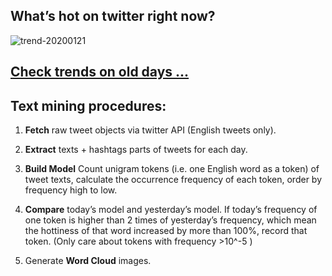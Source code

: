 ## What’s hot on twitter right now?

![trend-20200121][wordcloud]

[wordcloud]: https://raw.githubusercontent.com/xdqc/tweet-trend-everyday/master/word-cloud/trend-20200121.png?token=AF5V4P7ADR6KQBZ4CEDTNIK6AXRMU "trend-20200121"

## [Check trends on old days ...](https://github.com/xdqc/tweet-trend-everyday/tree/master/word-cloud)

## Text mining procedures:

1. **Fetch** raw tweet objects via twitter API (English tweets only).

2. **Extract** texts + hashtags parts of tweets for each day.

3. **Build Model** Count unigram tokens (i.e. one English word as a token) of tweet texts, calculate the occurrence frequency of each token, order by frequency high to low.

4. **Compare** today’s model and yesterday’s model. If today’s frequency of one token is higher than 2 times of yesterday’s frequency, which mean the hottiness of that word increased by more than 100%, record that token. (Only care about tokens with frequency >10^-5 )

5. Generate **Word Cloud** images.
